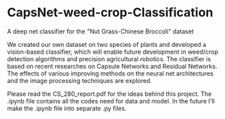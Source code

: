 # CapsNet-weed-crop-Classification
A deep net classifier for the "Nut Grass-Chinese Broccoli" dataset

We created our own dataset on two species of plants and developed a vision-based classifier, which will enable future development in weed/crop detection algorithms and precision agricultural robotics. The classifier is based on recent researches on Capsule Networks and Residual Networks. The effects of various improving methods on the neural net architectures and the image processing techniques are explored.

Please read the CS_280_report.pdf for the ideas behind this project.
The .ipynb file contains all the codes need for data and model. In the future I'll make the .ipynb file into separate .py files.
